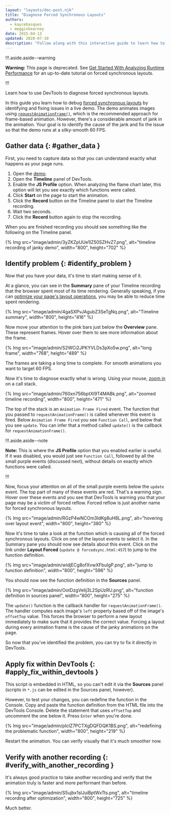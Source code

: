 ```yaml
---
layout: "layouts/doc-post.njk"
title: "Diagnose Forced Synchronous Layouts"
authors:
  - kaycebasques
  - megginkearney
date: 2015-04-13
updated: 2020-07-10
description: "Follow along with this interactive guide to learn how to use DevTools to diagnose forced synchronous layouts."
---
```


!!!.aside.aside--warning

**Warning:** This page is deprecated. See [Get Started With Analyzing Runtime Performance][1] for an
up-to-date tutorial on forced synchronous layouts.

!!!

Learn how to use DevTools to diagnose forced synchronous layouts.

In this guide you learn how to debug [forced synchronous layouts][2] by identifying and fixing
issues in a live demo. The demo animates images using [`requestAnimationFrame()`][3], which is the
recommended approach for frame-based animation. However, there's a considerable amount of jank in
the animation. Your goal is to identify the cause of the jank and fix the issue so that the demo
runs at a silky-smooth 60 FPS.

## Gather data {: #gather_data }

First, you need to capture data so that you can understand exactly what happens as your page runs.

1.  Open the [demo][4].
2.  Open the **Timeline** panel of DevTools.
3.  Enable the **JS Profile** option. When analyzing the flame chart later, this option will let you
    see exactly which functions were called.
4.  Click **Start** on the page to start the animation.
5.  Click the **Record** button on the Timeline panel to start the Timeline recording.
6.  Wait two seconds.
7.  Click the **Record** button again to stop the recording.

When you are finished recording you should see something like the following on the Timeline panel.

{% Img src="image/admin/3yZKZpUUe1lZ50SZHvZ7.png", alt="timeline recording of janky demo", width="800", height="702" %}

## Identify problem {: #identify_problem }

Now that you have your data, it's time to start making sense of it.

At a glance, you can see in the **Summary** pane of your Timeline recording that the browser spent
most of its time rendering. Generally speaking, if you can [optimize your page's layout
operations][5], you may be able to reduce time spent rendering.

{% Img src="image/admin/4gaSXPvJAgubZ3SeTgNq.png", alt="Timeline summary", width="800", height="416" %}

Now move your attention to the pink bars just below the **Overview** pane. These represent frames.
Hover over them to see more information about the frame.

{% Img src="image/admin/S2WCi2JPKYVLDs3pXo5w.png", alt="long frame", width="768", height="489" %}

The frames are taking a long time to complete. For smooth animations you want to target 60 FPS.

Now it's time to diagnose exactly what is wrong. Using your mouse, [zoom in][6] on a call stack.

{% Img src="image/admin/760xn756bptXl9T4MABk.png", alt="zoomed timeline recording", width="800", height="471" %}

The top of the stack is an `Animation Frame Fired` event. The function that you passed to
`requestAnimationFrame()` is called whenever this event is fired. Below `Animation Frame Fired` you
see `Function Call`, and below that you see `update`. You can infer that a method called `update()`
is the callback for `requestAnimationFrame()`.

!!!.aside.aside--note

**Note:** This is where the **JS Profile** option that you enabled earlier is useful. If it was
disabled, you would just see `Function Call`, followed by all the small purple events (discussed
next), without details on exactly which functions were called.

!!!

Now, focus your attention on all of the small purple events below the `update` event. The top part
of many of these events are red. That's a warning sign. Hover over these events and you see that
DevTools is warning you that your page may be a victim of forced reflow. Forced reflow is just
another name for forced synchronous layouts.

{% Img src="image/admin/RGzP4wNCOm3IdKg8uH8L.png", alt="hovering over layout event", width="800", height="380" %}

Now it's time to take a look at the function which is causing all of the forced synchronous layouts.
Click on one of the layout events to select it. In the Summary pane you should now see details about
this event. Click on the link under **Layout Forced** (`update @ forcedsync.html:457`) to jump to
the function definition.

{% Img src="image/admin/wldjECg8ofXvwXFbuIgP.png", alt="jump to function definition", width="800", height="596" %}

You should now see the function definition in the **Sources** panel.

{% Img src="image/admin/OotDzgVelij3L2SpUzRU.png", alt="function definition in sources panel", width="800", height="275" %}

The `update()` function is the callback handler for `requestAnimationFrame()`. The handler computes
each image's `left` property based off of the image's `offsetTop` value. This forces the browser to
perform a new layout immediately to make sure that it provides the correct value. Forcing a layout
during every animation frame is the cause of the janky animations on the page.

So now that you've identified the problem, you can try to fix it directly in DevTools.

## Apply fix within DevTools {: #apply_fix_within_devtools }

This script is embedded in HTML, so you can't edit it via the **Sources** panel (scripts in `*.js`
can be edited in the Sources panel, however).

However, to test your changes, you can redefine the function in the Console. Copy and paste the
function definition from the HTML file into the DevTools Console. Delete the statement that uses
`offsetTop` and uncomment the one below it. Press `Enter` when you're done.

{% Img src="image/admin/plcIZ7PCTXgDQFDQK1BS.png", alt="redefining the problematic function", width="800", height="219" %}

Restart the animation. You can verify visually that it's much smoother now.

## Verify with another recording {: #verify_with_another_recording }

It's always good practice to take another recording and verify that the animation truly is faster
and more performant than before.

{% Img src="image/admin/S5ujbx1slJuiBptWxTts.png", alt="timeline recording after optimization", width="800", height="725" %}

Much better.

[1]: /web/tools/chrome-devtools/evaluate-performance
[2]:
  /web/fundamentals/performance/rendering/avoid-large-complex-layouts-and-layout-thrashing#avoid-forced-synchronous-layouts
[3]:
  /web/fundamentals/performance/rendering/optimize-javascript-execution#use-requestanimationframe-for-visual-changes
[4]:
  https://googlesamples.github.io/web-fundamentals/tools/chrome-devtools/rendering-tools/forcedsync.html
[5]: /web/tools/chrome-devtools/profile/rendering-tools/analyze-runtime#layout
[6]: /web/tools/chrome-devtools/profile/evaluate-performance/timeline-tool#zoom
